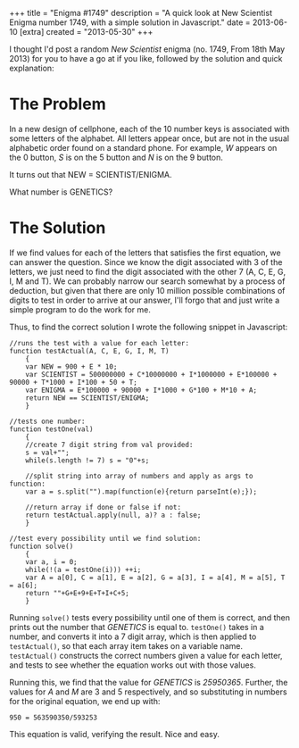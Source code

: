 +++
title = "Enigma #1749"
description = "A quick look at New Scientist Enigma number 1749, with a simple solution in Javascript."
date = 2013-06-10
[extra]
created = "2013-05-30"
+++

I thought I'd post a random _New Scientist_ enigma (no. 1749, From 18th May 2013) for you to have a go at if you like, followed by the solution and quick explanation:

# The Problem

In a new design of cellphone, each of the 10 number keys is associated with some letters of the alphabet. All letters appear once, but are not in the usual alphabetic order found on a standard phone. For example, _W_ appears on the 0 button, _S_ is on the 5 button and _N_ is on the 9 button.

It turns out that NEW = SCIENTIST/ENIGMA.

What number is GENETICS?

# The Solution

If we find values for each of the letters that satisfies the first equation, we can answer the question. Since we know the digit associated with 3 of the letters, we just need to find the digit associated with the other 7 (A, C, E, G, I, M and T). We can probably narrow our search somewhat by a process of deduction, but given that there are only 10 million possible combinations of digits to test in order to arrive at our answer, I'll forgo that and just write a simple program to do the work for me.

Thus, to find the correct solution I wrote the following snippet in Javascript:

```
//runs the test with a value for each letter:
function testActual(A, C, E, G, I, M, T)
	{
	var NEW = 900 + E * 10;
	var SCIENTIST = 500000000 + C*10000000 + I*1000000 + E*100000 + 90000 + T*1000 + I*100 + 50 + T;
	var ENIGMA = E*100000 + 90000 + I*1000 + G*100 + M*10 + A;
	return NEW == SCIENTIST/ENIGMA;
	}

//tests one number:
function testOne(val)
	{
	//create 7 digit string from val provided:
	s = val+"";
	while(s.length != 7) s = "0"+s;

	//split string into array of numbers and apply as args to function:
	var a = s.split("").map(function(e){return parseInt(e);});

	//return array if done or false if not:
	return testActual.apply(null, a)? a : false;
	}

//test every possibility until we find solution:
function solve()
	{
	var a, i = 0;
	while(!(a = testOne(i))) ++i;
	var A = a[0], C = a[1], E = a[2], G = a[3], I = a[4], M = a[5], T = a[6];
	return ""+G+E+9+E+T+I+C+5;
	}
```

Running `solve()` tests every possibility until one of them is correct, and then prints out the number that _GENETICS_ is equal to. `testOne()` takes in a number, and converts it into a 7 digit array, which is then applied to `testActual()`, so that each array item takes on a variable name. `testActual()` constructs the correct numbers given a value for each letter, and tests to see whether the equation works out with those values.

Running this, we find that the value for _GENETICS_ is _25950365_. Further, the values for _A_ and _M_ are 3 and 5 respectively, and so substituting in numbers for the original equation, we end up with:

```text
950 = 563590350/593253
```

This equation is valid, verifying the result. Nice and easy.
